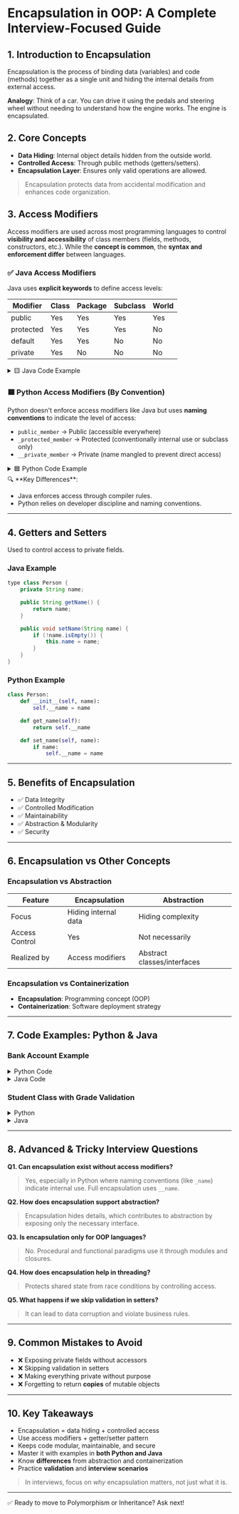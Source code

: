 # **Encapsulation in OOP: A Complete Interview-Focused Guide**


## **1. Introduction to Encapsulation**

Encapsulation is the process of binding data (variables) and code (methods) together as a single unit and hiding the internal details from external access.

**Analogy**: Think of a car. You can drive it using the pedals and steering wheel without needing to understand how the engine works. The engine is encapsulated.


## **2. Core Concepts**

* **Data Hiding**: Internal object details hidden from the outside world.
* **Controlled Access**: Through public methods (getters/setters).
* **Encapsulation Layer**: Ensures only valid operations are allowed.

> Encapsulation protects data from accidental modification and enhances code organization.

## **3. Access Modifiers**

Access modifiers are used across most programming languages to control **visibility and accessibility** of class members (fields, methods, constructors, etc.). While the **concept is common**, the **syntax and enforcement differ** between languages.

### ✅ Java Access Modifiers

Java uses **explicit keywords** to define access levels:

| Modifier  | Class | Package | Subclass | World |
| --------- | ----- | ------- | -------- | ----- |
| public    | Yes   | Yes     | Yes      | Yes   |
| protected | Yes   | Yes     | Yes      | No    |
| default   | Yes   | Yes     | No       | No    |
| private   | Yes   | No      | No       | No    |

<details>
<summary>🟨 Java Code Example</summary>

```java
public class Rectangle {
    public double width;      // Accessible from anywhere
    private double height;    // Accessible only within this class
}
```

</details>

### 🟦 Python Access Modifiers (By Convention)
Python doesn't enforce access modifiers like Java but uses **naming conventions** to indicate the level of access:

* `public_member` → Public (accessible everywhere)
* `_protected_member` → Protected (conventionally internal use or subclass only)
* `__private_member` → Private (name mangled to prevent direct access)

<details>
<summary>🟦 Python Code Example</summary>

```python
class Rectangle:
    def __init__(self):
        self.public_width = 5            # Public
        self._protected_depth = 8        # Protected (convention)
        self.__private_height = 10       # Private (name mangled)
```
</details>
🔍 **Key Differences**:

* Java enforces access through compiler rules.
* Python relies on developer discipline and naming conventions.

---

<a name="getters-setters"></a>

## **4. Getters and Setters**

Used to control access to private fields.

### **Java Example**

```java
type class Person {
    private String name;

    public String getName() {
        return name;
    }

    public void setName(String name) {
        if (!name.isEmpty()) {
            this.name = name;
        }
    }
}
```

### **Python Example**

```python
class Person:
    def __init__(self, name):
        self.__name = name

    def get_name(self):
        return self.__name

    def set_name(self, name):
        if name:
            self.__name = name
```

---

<a name="benefits"></a>

## **5. Benefits of Encapsulation**

* ✅ Data Integrity
* ✅ Controlled Modification
* ✅ Maintainability
* ✅ Abstraction & Modularity
* ✅ Security

---

<a name="comparisons"></a>

## **6. Encapsulation vs Other Concepts**

### **Encapsulation vs Abstraction**

| Feature        | Encapsulation        | Abstraction                 |
| -------------- | -------------------- | --------------------------- |
| Focus          | Hiding internal data | Hiding complexity           |
| Access Control | Yes                  | Not necessarily             |
| Realized by    | Access modifiers     | Abstract classes/interfaces |

### **Encapsulation vs Containerization**

* **Encapsulation**: Programming concept (OOP)
* **Containerization**: Software deployment strategy

---

<a name="examples"></a>

## **7. Code Examples: Python & Java**

### **Bank Account Example**

<details>
<summary>Python Code</summary>

```python
class BankAccount:
    def __init__(self, account_number, initial_balance=0):
        self.__account_number = account_number
        self.__balance = initial_balance

    def deposit(self, amount):
        if amount > 0:
            self.__balance += amount

    def withdraw(self, amount):
        if 0 < amount <= self.__balance:
            self.__balance -= amount

    def get_balance(self):
        return self.__balance
```

</details>

<details>
<summary>Java Code</summary>

```java
public class BankAccount {
    private String accountNumber;
    private double balance;

    public BankAccount(String acc, double initial) {
        accountNumber = acc;
        balance = initial;
    }

    public void deposit(double amount) {
        if (amount > 0) balance += amount;
    }

    public void withdraw(double amount) {
        if (amount > 0 && amount <= balance) balance -= amount;
    }

    public double getBalance() {
        return balance;
    }
}
```

</details>

### **Student Class with Grade Validation**

<details>
<summary>Python</summary>

```python
class Student:
    def __init__(self, name):
        self.__name = name
        self.__grades = []

    def add_grade(self, grade):
        if 0 <= grade <= 100:
            self.__grades.append(grade)

    def get_average(self):
        return sum(self.__grades) / len(self.__grades) if self.__grades else 0
```

</details>

<details>
<summary>Java</summary>

```java
public class Student {
    private String name;
    private List<Double> grades = new ArrayList<>();

    public Student(String name) {
        this.name = name;
    }

    public void addGrade(double grade) {
        if (grade >= 0 && grade <= 100) grades.add(grade);
    }

    public double getAverage() {
        return grades.stream().mapToDouble(Double::doubleValue).average().orElse(0);
    }
}
```

</details>

---

<a name="advanced"></a>

## **8. Advanced & Tricky Interview Questions**

**Q1. Can encapsulation exist without access modifiers?**

> Yes, especially in Python where naming conventions (like `_name`) indicate internal use. Full encapsulation uses `__name`.

**Q2. How does encapsulation support abstraction?**

> Encapsulation hides details, which contributes to abstraction by exposing only the necessary interface.

**Q3. Is encapsulation only for OOP languages?**

> No. Procedural and functional paradigms use it through modules and closures.

**Q4. How does encapsulation help in threading?**

> Protects shared state from race conditions by controlling access.

**Q5. What happens if we skip validation in setters?**

> It can lead to data corruption and violate business rules.

---

<a name="mistakes"></a>

## **9. Common Mistakes to Avoid**

* ❌ Exposing private fields without accessors
* ❌ Skipping validation in setters
* ❌ Making everything private without purpose
* ❌ Forgetting to return **copies** of mutable objects

---

<a name="takeaways"></a>

## **10. Key Takeaways**

* Encapsulation = data hiding + controlled access
* Use access modifiers + getter/setter pattern
* Keeps code modular, maintainable, and secure
* Master it with examples in **both Python and Java**
* Know **differences** from abstraction and containerization
* Practice **validation** and **interview scenarios**

> In interviews, focus on *why* encapsulation matters, not just what it is.

---

✅ Ready to move to Polymorphism or Inheritance? Ask next!
